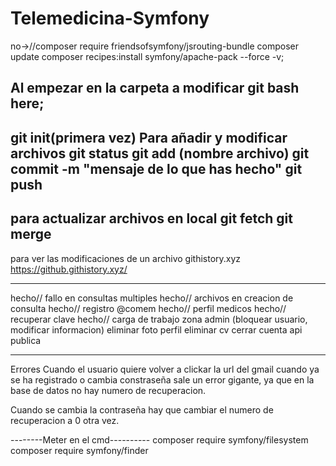 # Telemedicina-Symfony
no->//composer require friendsofsymfony/jsrouting-bundle
 composer update
 composer recipes:install symfony/apache-pack --force -v;

Al empezar
en la carpeta a modificar git bash here;
-----------
git init(primera vez)
Para añadir y modificar archivos
git status 
git add (nombre archivo)
git commit -m "mensaje de lo que has hecho"
git push
-----------------
para actualizar archivos en local
git fetch
git merge
----------------
para ver las modificaciones de un archivo
githistory.xyz
https://github.githistory.xyz/


--------------------------------------------------------------------

hecho// fallo en consultas multiples
hecho// archivos en creacion de consulta
hecho// registro @comem
hecho// perfil medicos
hecho// recuperar clave
hecho// carga de trabajo
zona admin (bloquear usuario, modificar informacion)
eliminar foto perfil
eliminar cv
cerrar cuenta
api publica

---------------------------------------------------------------------------
Errores
Cuando el usuario quiere volver a clickar la url del gmail cuando ya se ha registrado o cambia constraseña sale un error gigante, ya que en la base de datos no hay numero de recuperacion.

Cuando se cambia la contraseña hay que cambiar el numero de recuperacion a 0 otra vez.



--------Meter en el cmd----------
composer require symfony/filesystem
composer require symfony/finder

